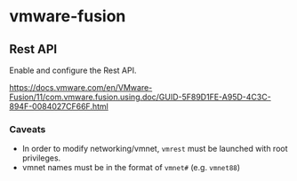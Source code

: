 # vmware-fusion

## Rest API

Enable and configure the Rest API.

https://docs.vmware.com/en/VMware-Fusion/11/com.vmware.fusion.using.doc/GUID-5F89D1FE-A95D-4C3C-894F-0084027CF66F.html

### Caveats

* In order to modify networking/vmnet, `vmrest` must be launched with root privileges.
* vmnet names must be in the format of `vmnet#` (e.g. `vmnet88`)

